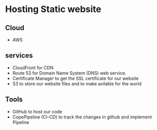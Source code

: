 
# Hosting Static website

## Cloud
* AWS
## services
* CloudFront for CDN
* Route 53 for Domain Name System (DNS) web service.
* Certificate Manager to get the SSL certificate for our website
* S3 to store our website files and to make avilable for the world
## Tools
* GitHub to host our code
* CopePipeline (CI-CD) to track the changes in github and implement Pipeline
